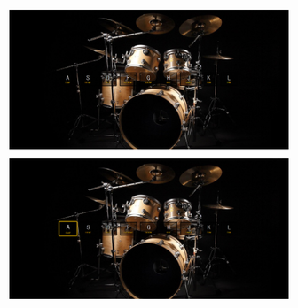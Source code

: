 ![image-20201203143512751](README.assets/image-20201203143512751.png)

![image-20201203143539922](README.assets/image-20201203143539922.png)